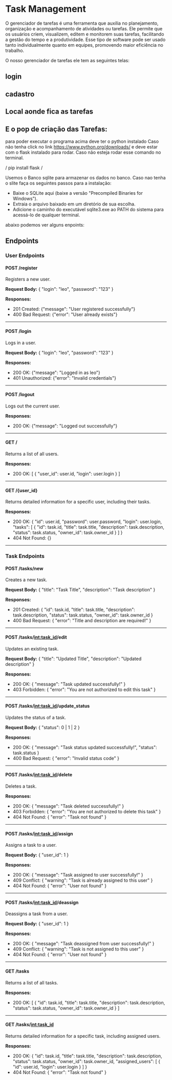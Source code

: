 # Task Management
O gerenciador de tarefas é uma ferramenta que auxilia no planejamento, organização e acompanhamento de atividades ou tarefas. Ele permite que os usuários criem, visualizem, editem e monitorem suas tarefas, facilitando a gestão do tempo e a produtividade. Esse tipo de software pode ser usado tanto individualmente quanto em equipes, promovendo maior eficiência no trabalho.



O nosso gerenciador de tarefas ele tem as seguintes telas:

## login 

## cadastro 
## Local aonde fica as tarefas
## E o pop de criação das Tarefas:

para poder executar o programa acima deve ter o python instalado
Caso não tenha click no link https://www.python.org/downloads/
e deve estar com o flask instalado para rodar. Caso não esteja rodar esse comando no terminal.

/ pip install flask /

Usemos o Banco sqlite para armazenar os dados no banco.
Caso nao tenha o slite faça os seguintes passos para a instalação:

- Baixe o SQLite aqui (baixe a versão "Precompiled Binaries for Windows").
- Extraia o arquivo baixado em um diretório de sua escolha.
- Adicione o caminho do executável sqlite3.exe ao PATH do sistema para acessá-lo de qualquer terminal.



abaixo podemos ver alguns enpoints:

## Endpoints

### User Endpoints

#### POST /register

Registers a new user.

**Request Body:**
{
  "login": "leo",
  "password": "123"
}

**Responses:**
- 201 Created: {"message": "User registered successfully"}
- 400 Bad Request: {"error": "User already exists"}

---

#### POST /login

Logs in a user.

**Request Body:**
{
  "login": "leo",
  "password": "123"
}

**Responses:**
- 200 OK: {"message": "Logged in as leo"}
- 401 Unauthorized: {"error": "Invalid credentials"}

---

#### POST /logout

Logs out the current user.

**Responses:**
- 200 OK: {"message": "Logged out successfully"}

---

#### GET /

Returns a list of all users.

**Responses:**
- 200 OK:
[
  {
    "user_id": user.id,
    "login": user.login
  }
]

---

#### GET /{user_id}

Returns detailed information for a specific user, including their tasks.

**Responses:**
- 200 OK:
{
  "id": user.id,
  "password": user.password,
  "login": user.login,
  "tasks": [
    {
      "id": task.id,
      "title": task.title,
      "description": task.description,
      "status": task.status,
      "owner_id": task.owner_id
    }
  ]
}
- 404 Not Found: {}

---

### Task Endpoints

#### POST /tasks/new

Creates a new task.

**Request Body:**
{
  "title": "Task Title",
  "description": "Task description"
}

**Responses:**
- 201 Created:
{
  "id": task.id,
  "title": task.title,
  "description": task.description,
  "status": task.status,
  "owner_id": task.owner_id
}
- 400 Bad Request:
{
  "error": "Title and description are required!"
}

---

#### POST /tasks/<int:task_id>/edit

Updates an existing task.

**Request Body:**
{
  "title": "Updated Title",
  "description": "Updated description"
}

**Responses:**
- 200 OK:
{
  "message": "Task updated successfully!"
}
- 403 Forbidden:
{
  "error": "You are not authorized to edit this task"
}

---

#### POST /tasks/<int:task_id>/update_status

Updates the status of a task.

**Request Body:**
{
  "status": 0 | 1 | 2
}

**Responses:**
- 200 OK:
{
  "message": "Task status updated successfully!",
  "status": task.status
}
- 400 Bad Request:
{
  "error": "Invalid status code"
}

---

#### POST /tasks/<int:task_id>/delete

Deletes a task.

**Responses:**
- 200 OK:
{
  "message": "Task deleted successfully!"
}
- 403 Forbidden:
{
  "error": "You are not authorized to delete this task"
}
- 404 Not Found:
{
  "error": "Task not found"
}

---

#### POST /tasks/<int:task_id>/assign

Assigns a task to a user.

**Request Body:**
{
  "user_id": 1
}

**Responses:**
- 200 OK:
{
  "message": "Task assigned to user successfully!"
}
- 409 Conflict:
{
  "warning": "Task is already assigned to this user"
}
- 404 Not Found:
{
  "error": "User not found"
}

---

#### POST /tasks/<int:task_id>/deassign

Deassigns a task from a user.

**Request Body:**
{
  "user_id": 1
}

**Responses:**
- 200 OK:
{
  "message": "Task deassigned from user successfully!"
}
- 409 Conflict:
{
  "warning": "Task is not assigned to this user"
}
- 404 Not Found:
{
  "error": "User not found"
}

---

#### GET /tasks

Returns a list of all tasks.

**Responses:**
- 200 OK:
[
  {
    "id": task.id,
    "title": task.title,
    "description": task.description,
    "status": task.status,
    "owner_id": task.owner_id
  }
]

---

#### GET /tasks/<int:task_id>

Returns detailed information for a specific task, including assigned users.

**Responses:**
- 200 OK:
{
  "id": task.id,
  "title": task.title,
  "description": task.description,
  "status": task.status,
  "owner_id": task.owner_id,
  "assigned_users": [
    {
      "id": user.id,
      "login": user.login
    }
  ]
}
- 404 Not Found:
{
  "error": "Task not found"
}
